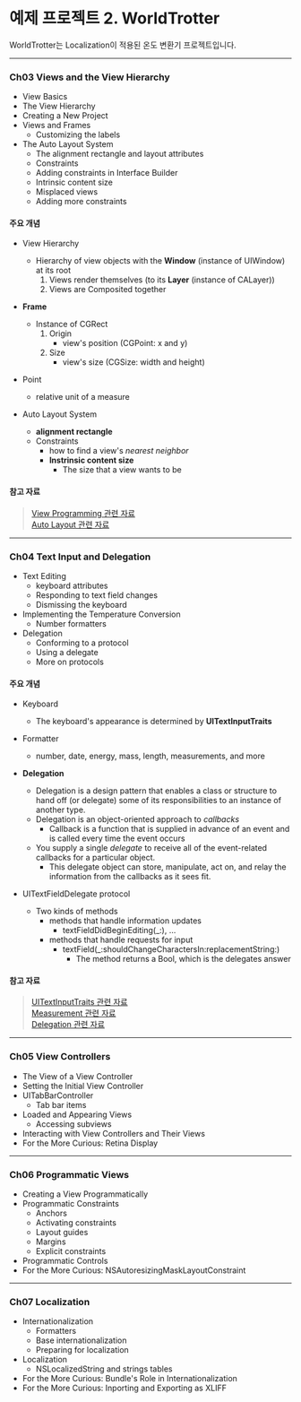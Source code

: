 예제 프로젝트 2. WorldTrotter
==========================

WorldTrotter는 Localization이 적용된 온도 변환기 프로젝트입니다.  

----------------------------------------------------------------------------

### Ch03 Views and the View Hierarchy

* View Basics
* The View Hierarchy
* Creating a New Project
* Views and Frames
    * Customizing the labels
* The Auto Layout System
    * The alignment rectangle and layout attributes
    * Constraints
    * Adding constraints in Interface Builder
    * Intrinsic content size
    * Misplaced views
    * Adding more constraints

#### 주요 개념

* View Hierarchy
    *  Hierarchy of view objects with the **Window** (instance of UIWindow) at its root
        1. Views render themselves (to its **Layer** (instance of CALayer))
        2. Views are Composited together
  
* **Frame**
    * Instance of CGRect
        1. Origin
            * view's position (CGPoint: x and y)
        2. Size
            * view's size (CGSize: width and height)
  
* Point
    * relative unit of a measure
  
* Auto Layout System
    * **alignment rectangle**
    * Constraints
        * how to find a view's *nearest neighbor*
        * **Instrinsic content size**
            * The size that a view wants to be
  
#### 참고 자료

> [View Programming 관련 자료](https://developer.apple.com/library/content/documentation/WindowsViews/Conceptual/ViewPG_iPhoneOS/Introduction/Introduction.html#//apple_ref/doc/uid/TP40009503-CH1-SW2)  
> [Auto Layout 관련 자료](https://developer.apple.com/library/content/documentation/UserExperience/Conceptual/AutolayoutPG/index.html#//apple_ref/doc/uid/TP40010853)  

----------------------------------------------------------------------------

### Ch04 Text Input and Delegation

* Text Editing
    * keyboard attributes
    * Responding to text field changes
    * Dismissing the keyboard
* Implementing the Temperature Conversion
    * Number formatters
* Delegation
    * Conforming to a protocol
    * Using a delegate
    * More on protocols

#### 주요 개념

* Keyboard
    * The keyboard's appearance is determined by **UITextInputTraits**
  
* Formatter
    * number, date, energy, mass, length, measurements, and more
  
* **Delegation**
    * Delegation is a design pattern that enables a class or structure to hand off (or delegate) some of its responsibilities to an instance of another type.
    * Delegation is an object-oriented approach to *callbacks*
        * Callback is a function that is supplied in advance of an event and is called every time the event occurs
    * You supply a single *delegate* to receive all of the event-related callbacks for a particular object.
        * This delegate object can store, manipulate, act on, and relay the information from the callbacks as it sees fit.
  
* UITextFieldDelegate protocol
    * Two kinds of methods
        * methods that handle information updates
            * textFieldDidBeginEditing(_:), ...
        * methods that handle requests for input
            * textField(_:shouldChangeCharactersIn:replacementString:)
                * The method returns a Bool, which is the delegates answer
  
#### 참고 자료

> [UITextInputTraits 관련 자료](https://developer.apple.com/documentation/uikit/uitextinputtraits)  
> [Measurement 관련 자료](https://developer.apple.com/documentation/foundation/measurement)  
> [Delegation 관련 자료](https://developer.apple.com/library/content/documentation/General/Conceptual/DevPedia-CocoaCore/Delegation.html)

----------------------------------------------------------------------------

### Ch05 View Controllers

* The View of a View Controller
* Setting the Initial View Controller
* UITabBarController
    * Tab bar items
* Loaded and Appearing Views
    * Accessing subviews
* Interacting with View Controllers and Their Views
* For the More Curious: Retina Display

----------------------------------------------------------------------------

### Ch06 Programmatic Views

* Creating a View Programmatically
* Programmatic Constraints
    * Anchors
    * Activating constraints
    * Layout guides
    * Margins
    * Explicit constraints
* Programmatic Controls
* For the More Curious: NSAutoresizingMaskLayoutConstraint

----------------------------------------------------------------------------

### Ch07 Localization

* Internationalization
    * Formatters
    * Base internationalization
    * Preparing for localization
* Localization
    * NSLocalizedString and strings tables
* For the More Curious: Bundle's Role in Internationalization
* For the More Curious: Inporting and Exporting as XLIFF